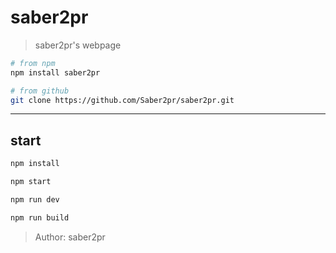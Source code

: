 # saber2pr

> saber2pr's webpage

```bash
# from npm
npm install saber2pr

# from github
git clone https://github.com/Saber2pr/saber2pr.git
```

---

## start

```bash
npm install
```

```bash
npm start

npm run dev

npm run build
```

> Author: saber2pr
